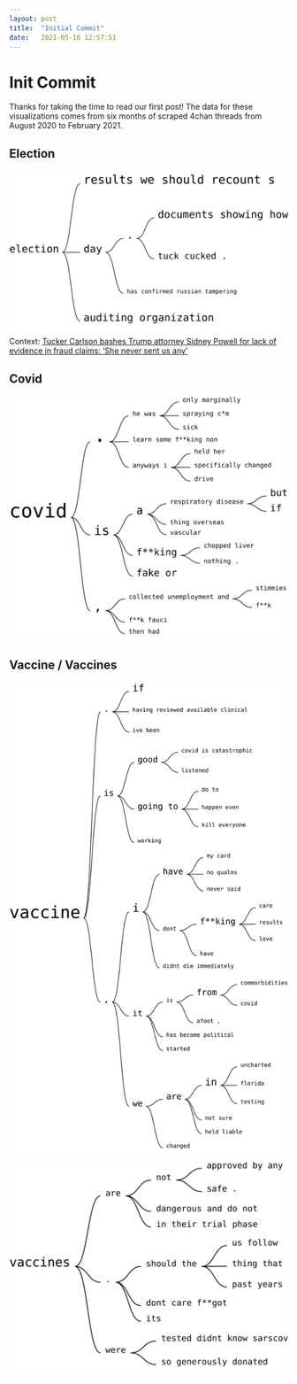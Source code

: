 ```yaml
---
layout: post
title:  "Initial Commit"
date:   2021-05-10 12:57:51
---
```


# Init Commit
Thanks for taking the time to read our first post! The data for these visualizations comes from six months of scraped 4chan threads from August 2020 to February 2021.

## Election
![Election](/assets/img/election.svg)
Context: [Tucker Carlson bashes Trump attorney Sidney Powell for lack of evidence in fraud claims: ‘She never sent us any’](https://www.washingtonpost.com/nation/2020/11/20/tucker-carlson-sidney-powell-fraud/)

## Covid
![Covid](/assets/img/covid.svg)

## Vaccine / Vaccines
![Vaccine](/assets/img/vaccine.svg)
![Vaccines](/assets/img/vaccines.svg)
